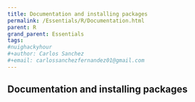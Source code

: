 ```yaml
---
title: Documentation and installing packages
permalink: /Essentials/R/Documentation.html
parent: R
grand_parent: Essentials
tags:
#nuighackyhour
#+author: Carlos Sanchez
#+email: carlossanchezfernandez01@gmail.com
---
```


## Documentation and installing packages
